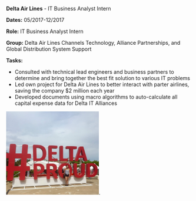 **Delta Air Lines** - IT Business Analyst Intern

**Dates:** 05/2017-12/2017

**Role:** IT Business Analyst Intern

**Group:** Delta Air Lines Channels Technology, Alliance Partnerships, and Global Distribution System Support

**Tasks:**
- Consulted with technical lead engineers and business partners to determine and bring together the best fit solution to various IT problems
- Led own project for Delta Air Lines to better interact with parter airlines, saving the company $2 million each year
- Developed documents using macro algorithms to auto-calculate all capital expense data for Delta IT Alliances

<img src="img/delta_01.jpg" width="50%"/>.


